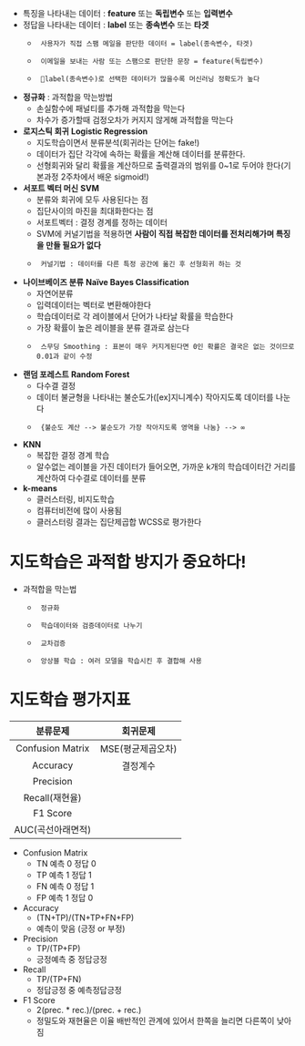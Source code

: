 - 특징을 나타내는 데이터 : __feature__ 또는 __독립변수__ 또는 __입력변수__  
- 정답을 나타내는 데이터 : __label__ 또는 __종속변수__ 또는 __타겟__  
  -      사용자가 직접 스팸 메일을 판단한 데이터 = label(종속변수, 타겟)    
  -      이메일을 보내는 사람 또는 스팸으로 판단한 문장 = feature(독립변수)  
  -      🎃label(종속변수)로 선택한 데이터가 많을수록 머신러닝 정확도가 높다  
- __정규화__ : 과적합을 막는방법
  - 손실함수에 패널티를 추가해 과적합을 막는다  
  - 차수가 증가할때 검정오차가 커지지 않게해 과적합을 막는다  
- __로지스틱 회귀__ __Logistic Regression__  
  - 지도학습이면서 분류분석(회귀라는 단어는 fake!)  
  - 데이터가 집단 각각에 속하는 확률을 계산해 데이터를 분류한다.  
  - 선형회귀와 달리 확률을 계산하므로 출력결과의 범위를 0~1로 두어야 한다(기본과정 2주차에서 배운 sigmoid!)  
- __서포트 벡터 머신__ __SVM__  
  - 분류와 회귀에 모두 사용된다는 점  
  - 집단사이의 마진을 최대화한다는 점  
  - 서포트벡터 : 결정 경계를 정하는 데이터  
  - SVM에 커널기법을 적용하면 __사람이 직접 복잡한 데이터를 전처리해가며 특징을 만들 필요가 없다__  
  -      커널기법 : 데이터를 다른 특정 공간에 옮긴 후 선형회귀 하는 것  
- __나이브베이즈 분류__ __Naïve Bayes Classification__   
  - 자연어분류  
  - 입력데이터는 벡터로 변환해야한다  
  - 학습데이터로 각 레이블에서 단어가 나타날 확률을 학습한다  
  - 가장 확률이 높은 레이블을 분류 결과로 삼는다  
  -      스무딩 Smoothing : 표본이 매우 커지게된다면 0인 확률은 결국은 없는 것이므로 0.01과 같이 수정
- __랜덤 포레스트__ __Random Forest__  
  - 다수결 결정  
  - 데이터 불균형을 나타내는 불순도가([ex]지니계수) 작아지도록 데이터를 나눈다  
  -      {불순도 계산 --> 불순도가 가장 작아지도록 영역을 나눔} --> ∞  
- __KNN__  
  - 복잡한 결정 경계 학습  
  - 알수없는 레이블을 가진 데이터가 들어오면, 가까운 k개의 학습데이터간 거리를 계산하여 다수결로 데이터를 분류  
- __k-means__  
  - 클러스터링, 비지도학습  
  - 컴퓨터비전에 많이 사용됨  
  - 클러스터링 결과는 집단제곱합 WCSS로 평가한다   
# __**지도학습은 과적합 방지가 중요하다!**__   
- 과적합을 막는법  
  -      정규화  
  -      학습데이터와 검증데이터로 나누기  
  -      교차검증  
  -      앙상블 학습 : 여러 모델을 학습시킨 후 결합해 사용  
# __**지도학습 평가지표**__  
|분류문제|회귀문제|  
|:---:|:---:|
|Confusion Matrix|MSE(평균제곱오차)|
|Accuracy|결정계수|
|Precision|
|Recall(재현율)|
|F1 Score|
|AUC(곡선아래면적)|
- Confusion Matrix  
  - TN 예측 0 정답 0  
  - TP 예측 1 정답 1  
  - FN 예측 0 정답 1  
  - FP 예측 1 정답 0  
- Accuracy  
  - (TN+TP)/(TN+TP+FN+FP)  
  - 예측이 맞음 (긍정 or 부정)  
- Precision  
  - TP/(TP+FP)  
  - 긍정예측 중 정답긍정  
- Recall  
  - TP/(TP+FN)  
  - 정답긍정 중 예측정답긍정  
- F1 Score  
  - 2(prec. * rec.)/(prec. + rec.)  
  - 정밀도와 재현율은 이율 배반적인 관계에 있어서 한쪽을 늘리면 다른쪽이 낮아짐  
